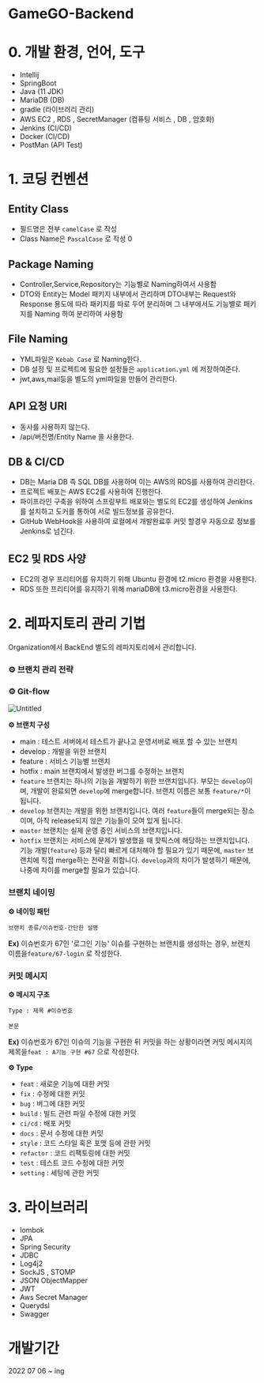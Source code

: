 # GameGO-Backend

# 0. 개발 환경, 언어, 도구

- Intellij
- SpringBoot
- Java (11 JDK)
- MariaDB (DB)
- gradle (라이브러리 관리)
- AWS EC2 , RDS , SecretManager (컴퓨팅 서비스 , DB , 암호화)
- Jenkins (CI/CD)
- Docker (CI/CD)
- PostMan (API Test)

# 1. 코딩 컨벤션

## Entity Class

- 필드명은 전부 `camelCase` 로 작성
- Class Name은 `PascalCase` 로 작성 0

## Package Naming

- Controller,Service,Repository는 기능별로 Naming하여서 사용함
- DTO와 Entity는 Model 패키지 내부에서 관리하며 DTO내부는 Request와 Response 용도에 따라 패키지를 따로 두어 분리하며 그 내부에서도 기능별로 패키지를 Naming 하여 분리하여 사용함

## File Naming

- YML파일은 `Kebab Case` 로 Naming한다.
- DB 설정 및  프로젝트에 필요한 설정들은 `application.yml` 에 저장하여준다.
- jwt,aws,mail등을 별도의 yml파일을 만들어 관리한다.

## API 요청 URl

- 동사를 사용하지 않는다.
- /api/버전명/Entity Name 을 사용한다.

## DB & CI/CD

- DB는 Maria DB 즉 SQL DB를 사용하며 이는 AWS의 RDS를 사용하여 관리한다.
- 프로젝트 배포는 AWS EC2를 사용하여 진행한다.
- 파이프라인 구축을 위하여 스프링부트 배포와는 별도의 EC2를 생성하여 Jenkins를 설치하고 도커를 통하여 서로 빌드정보를 공유한다.
- GitHub WebHook을 사용하여 로컬에서 개발완료후 커밋 할경우 자동으로 정보를 Jenkins로 넘긴다.

## EC2 및 RDS 사양

- EC2의 경우 프리티어를 유지하기 위해 Ubuntu 환경에 t2.micro 환경을 사용한다.
- RDS 또한 프리티어를 유지하기 위해 mariaDB에 t3.micro환경을 사용한다.

# 2. 레파지토리 관리 기법

Organization에서 BackEnd 별도의 레파지토리에서 관리합니다.

### **⚙️** 브랜치 관리 전략

### **⚙️ Git-flow**

![Untitled](https://s3.us-west-2.amazonaws.com/secure.notion-static.com/31a7203e-6bf2-4049-a700-0d2a32b32b4d/Untitled.png?X-Amz-Algorithm=AWS4-HMAC-SHA256&X-Amz-Content-Sha256=UNSIGNED-PAYLOAD&X-Amz-Credential=AKIAT73L2G45EIPT3X45%2F20220708%2Fus-west-2%2Fs3%2Faws4_request&X-Amz-Date=20220708T045236Z&X-Amz-Expires=86400&X-Amz-Signature=6db79eaefef1c6b16f4a9b090a6b443325fd41e9594371ae2711263d4ae1d505&X-Amz-SignedHeaders=host&response-content-disposition=filename%20%3D%22Untitled.png%22&x-id=GetObject)

**⚙️ 브랜치 구성**

- main : 테스트 서버에서 테스트가 끝나고 운영서버로 배포 할 수 있는 브랜치
- develop : 개발을 위한 브랜치
- feature  :  서비스 기능별 브랜치
- hotfix : main 브랜치에서 발생한 버그를 수정하는 브랜치
- `feature` 브랜치는 하나의 기능을 개발하기 위한 브랜치입니다. 부모는 `develop`이며, 개발이 완료되면 `develop`에 merge합니다. 브랜치 이름은 보통 `feature/*`이 됩니다.
- `develop` 브랜치는 개발을 위한 브랜치입니다. 여러 `feature`들이 merge되는 장소이며, 아직 release되지 않은 기능들이 모여 있게 됩니다.
- `master` 브랜치는 실제 운영 중인 서비스의 브랜치입니다.
- `hotfix` 브랜치는 서비스에 문제가 발생했을 때 핫픽스에 해당하는 브랜치입니다. 기능 개발(`feature`) 등과 달리 빠르게 대처해야 할 필요가 있기 때문에, `master` 브랜치에 직접 merge하는 전략을 취합니다. `develop`과의 차이가 발생하기 때문에, 나중에 차이를 merge할 필요가 있습니다.

### 브랜치 네이밍

**⚙️ 네이밍 패턴**

`브랜치 종류/이슈번호-간단한 설명`

**Ex)** 이슈번호가 67인 '로그인 기능' 이슈를 구현하는 브랜치를 생성하는 경우, 브랜치 이름을`feature/67-login` 로 작성한다.

### 커밋 메시지

**⚙️ 메시지 구조**

`Type : 제목 #이슈번호`

`본문`

**Ex)** 이슈번호가 67인 이슈의 기능을 구현한 뒤 커밋을 하는 상황이라면 커밋 메시지의 제목을`feat : A기능 구현 #67` 으로 작성한다.

**⚙️ Type**

- `feat` : 새로운 기능에 대한 커밋
- `fix`	: 수정에 대한 커밋
- `bug`	: 버그에 대한 커밋
- `build` : 빌드 관련 파일 수정에 대한 커밋
- `ci/cd` : 배포 커밋
- `docs` : 문서 수정에 대한 커밋
- `style` : 코드 스타일 혹은 포맷 등에 관한 커밋
- `refactor` : 코드 리팩토링에 대한 커밋
- `test` : 테스트 코드 수정에 대한 커밋
- `setting` : 세팅에 관한 커밋
# 3. 라이브러리

- lombok
- JPA
- Spring Security
- JDBC
- Log4j2
- SockJS , STOMP
- JSON ObjectMapper
- JWT
- Aws Secret Manager
- Querydsl
- Swagger

# 개발기간

2022 07 06 ~ ing
